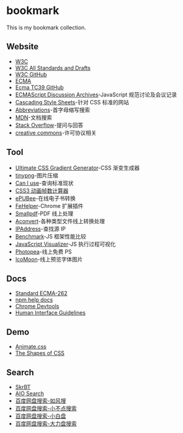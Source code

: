 # bookmark
This is my bookmark collection.

## Website
- [W3C][url-site-w3c]
- [W3C All Standards and Drafts][url-site-w3c-search]
- [W3C GitHub][url-site-w3c-github]
- [ECMA][url-site-ecma]
- [Ecma TC39 GitHub][url-site-tc39-github]
- [ECMAScript Discussion Archives][url-site-ecmascript-discussion]-JavaScript 规范讨论及会议记录
- [Cascading Style Sheets][url-site-css]-针对 CSS 标准的网站
- [Abbreviations][url-site-abbreviations]-首字母缩写搜索
- [MDN][url-site-mdn]-文档搜索
- [Stack Overflow][url-site-stackoverflow]-提问与回答
- [creative commons][url-site-creativecommons]-许可协议相关

## Tool
- [Ultimate CSS Gradient Generator][url-tool-css-gradient-generator]-CSS 渐变生成器
- [tinypng][url-tool-tinypng]-图片压缩
- [Can I use][url-tool-caniuse]-查询标准现状
- [CSS3 动画帧数计算器][url-tool-css3-keyframes-calculator]
- [ePUBee][url-tool-epubee]-在线电子书转换
- [FeHelper][url-tool-fehelper]-Chrome 扩展插件
- [Smallpdf][url-tool-pdf]-PDF 线上处理
- [Aconvert][url-tool-aconvert]-各种类型文件线上转换处理
- [IPAddress][url-tool-ip]-查找源 IP
- [Benchmark][url-tool-benchmark]-JS 框架性能比较
- [JavaScript Visualizer][url-tool-tylermcginnis]-JS 执行过程可视化
- [Photopea][url-tool-photopea]-线上免费 PS
- [IcoMoon][url-tool-icomoon]-线上预览字体图片

## Docs
- [Standard ECMA-262][url-docs-ecma-262]
- [npm help docs][url-docs-npm]
- [Chrome Devtools][url-docs-chrome-devtools]
- [Human Interface Guidelines][url-docs-apple-human-interface-guidelines]

## Demo
- [Animate.css][url-demo-animate]
- [The Shapes of CSS][url-demo-shapes-css]

## Search
- [SkrBT][url-search-2]
- [AIO Search][url-search-3]
- [百度网盘搜索-如风搜][url-search-4]
- [百度网盘搜索-小不点搜索][url-search-5]
- [百度网盘搜索-小白盘][url-search-6]
- [百度网盘搜索-大力盘搜索][url-search-7]





<!-- Official Website -->
[url-site-w3c]:https://www.w3.org/
[url-site-w3c-search]:https://www.w3.org/TR/
[url-site-w3c-github]:https://github.com/w3c
[url-site-ecma]:https://www.ecma-international.org/default.htm
[url-site-tc39-github]:https://github.com/tc39
[url-site-ecmascript-discussion]:https://esdiscuss.org/
[url-site-css]:https://www.w3.org/Style/CSS/#specs
[url-site-abbreviations]:https://www.abbreviations.com/
[url-site-mdn]:https://developer.mozilla.org/en-US/
[url-site-stackoverflow]:https://stackoverflow.com/
[url-site-creativecommons]:https://creativecommons.org/

<!-- Tool -->
[url-tool-css-gradient-generator]:http://www.colorzilla.com/gradient-editor/
[url-tool-tinypng]:https://tinypng.com/
[url-tool-caniuse]:https://caniuse.com/
[url-tool-css3-keyframes-calculator]:http://tid.tenpay.com/labs/css3_keyframes_calculator.html
[url-tool-epubee]:http://cn.epubee.com/
[url-tool-fehelper]:https://www.baidufe.com/fehelper/feedback.html
[url-tool-keycdn]:https://tools.keycdn.com/
[url-tool-pdf]:https://smallpdf.com/
[url-tool-aconvert]:https://www.aconvert.com/
[url-tool-ip]:https://www.ipaddress.com/
[url-tool-benchmark]:https://stefankrause.net/js-frameworks-benchmark8/table.html
[url-tool-tylermcginnis]:https://tylermcginnis.com
[url-tool-photopea]:https://www.photopea.com
[url-tool-icomoon]:https://icomoon.io/app/#/select

<!-- Docs -->
[url-docs-ecma-262]:https://www.ecma-international.org/publications/standards/Ecma-262.htm
[url-docs-npm]:https://docs.npmjs.com/
[url-docs-chrome-devtools]:https://developers.google.com/web/tools/chrome-devtools/
[url-docs-apple-human-interface-guidelines]:https://developer.apple.com/design/human-interface-guidelines/

<!-- Dome -->
[url-demo-animate]:https://daneden.github.io/animate.css/
[url-demo-shapes-css]:https://css-tricks.com/the-shapes-of-css/

<!-- Search -->
[url-search-1]:https://bt120712.icu
[url-search-2]:https://skrbt22.icu
[url-search-3]:https://www.aiosearch.com
[url-search-4]:http://www.rufengso.net
[url-search-5]:https://www.xiaoso.net
[url-search-6]:https://www.xiaobaipan.com
[url-search-7]:https://www.dalipan.com

